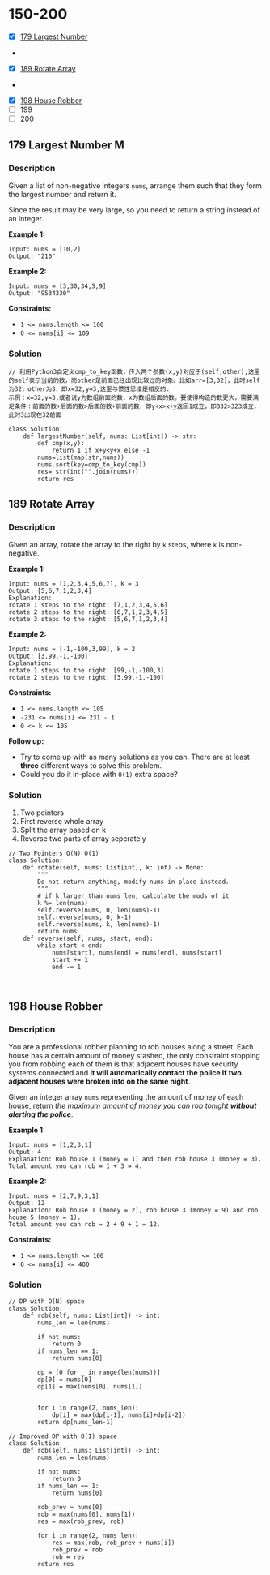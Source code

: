 # 150-200

* [x] [179 Largest Number](150-200.md#179-largest-number-m)
*
* [x] [189 Rotate Array](150-200.md#189-rotate-array)
*
* [x] [198 House Robber](150-200.md#198-house-robber)
* [ ] 199
* [ ] 200

## 179 Largest Number M

### Description



Given a list of non-negative integers `nums`, arrange them such that they form the largest number and return it.

Since the result may be very large, so you need to return a string instead of an integer.

&#x20;

**Example 1:**

```
Input: nums = [10,2]
Output: "210"
```

**Example 2:**

```
Input: nums = [3,30,34,5,9]
Output: "9534330"
```

&#x20;

**Constraints:**

* `1 <= nums.length <= 100`
* `0 <= nums[i] <= 109`

### Solution

```
// 利用Python3自定义cmp_to_key函数，传入两个参数(x,y)对应于(self,other),这里的self表示当前的数，而other是前面已经出现比较过的对象。比如arr=[3,32]，此时self为32，other为3，即x=32,y=3,这里与惯性思维是相反的.
示例：x=32,y=3,或者说y为数组前面的数，x为数组后面的数。要使得构造的数更大，需要满足条件：前面的数+后面的数>后面的数+前面的数，即y+x>x+y返回1成立，即332>323成立，此时3出现在32前面

class Solution:
    def largestNumber(self, nums: List[int]) -> str:
        def cmp(x,y):
            return 1 if x+y<y+x else -1
        nums=list(map(str,nums))
        nums.sort(key=cmp_to_key(cmp))
        res= str(int("".join(nums)))
        return res

```

## 189 Rotate Array

### Description



Given an array, rotate the array to the right by `k` steps, where `k` is non-negative.

&#x20;

**Example 1:**

```
Input: nums = [1,2,3,4,5,6,7], k = 3
Output: [5,6,7,1,2,3,4]
Explanation:
rotate 1 steps to the right: [7,1,2,3,4,5,6]
rotate 2 steps to the right: [6,7,1,2,3,4,5]
rotate 3 steps to the right: [5,6,7,1,2,3,4]
```

**Example 2:**

```
Input: nums = [-1,-100,3,99], k = 2
Output: [3,99,-1,-100]
Explanation: 
rotate 1 steps to the right: [99,-1,-100,3]
rotate 2 steps to the right: [3,99,-1,-100]
```

&#x20;

**Constraints:**

* `1 <= nums.length <= 105`
* `-231 <= nums[i] <= 231 - 1`
* `0 <= k <= 105`

&#x20;

**Follow up:**

* Try to come up with as many solutions as you can. There are at least **three** different ways to solve this problem.
* Could you do it in-place with `O(1)` extra space?

### Solution

1. Two pointers
2. First reverse whole array
3. Split the array based on k&#x20;
4. Reverse two parts of array seperately

```
// Two Pointers O(N) O(1)
class Solution:
    def rotate(self, nums: List[int], k: int) -> None:
        """
        Do not return anything, modify nums in-place instead.
        """
        # if k larger than nums len, calculate the mods of it
        k %= len(nums)
        self.reverse(nums, 0, len(nums)-1)
        self.reverse(nums, 0, k-1) 
        self.reverse(nums, k, len(nums)-1)
        return nums
    def reverse(self, nums, start, end):
        while start < end:
            nums[start], nums[end] = nums[end], nums[start]
            start += 1
            end -= 1
            
        
```

## 198 House Robber

### Description

You are a professional robber planning to rob houses along a street. Each house has a certain amount of money stashed, the only constraint stopping you from robbing each of them is that adjacent houses have security systems connected and **it will automatically contact the police if two adjacent houses were broken into on the same night**.

Given an integer array `nums` representing the amount of money of each house, return _the maximum amount of money you can rob tonight **without alerting the police**_.

**Example 1:**

```
Input: nums = [1,2,3,1]
Output: 4
Explanation: Rob house 1 (money = 1) and then rob house 3 (money = 3).
Total amount you can rob = 1 + 3 = 4.
```

**Example 2:**

```
Input: nums = [2,7,9,3,1]
Output: 12
Explanation: Rob house 1 (money = 2), rob house 3 (money = 9) and rob house 5 (money = 1).
Total amount you can rob = 2 + 9 + 1 = 12.
```

**Constraints:**

* `1 <= nums.length <= 100`
* `0 <= nums[i] <= 400`

### Solution

```
// DP with O(N) space
class Solution:
    def rob(self, nums: List[int]) -> int:
        nums_len = len(nums)
        
        if not nums: 
            return 0
        if nums_len == 1:
            return nums[0]
        
        dp = [0 for _ in range(len(nums))]
        dp[0] = nums[0]
        dp[1] = max(nums[0], nums[1])
        
        
        for i in range(2, nums_len):
            dp[i] = max(dp[i-1], nums[i]+dp[i-2])
        return dp[nums_len-1]
```

```
// Improved DP with O(1) space
class Solution:
    def rob(self, nums: List[int]) -> int:
        nums_len = len(nums)
        
        if not nums: 
            return 0
        if nums_len == 1:
            return nums[0]
        
        rob_prev = nums[0]
        rob = max(nums[0], nums[1])
        res = max(rob_prev, rob)
        
        for i in range(2, nums_len):
            res = max(rob, rob_prev + nums[i])
            rob_prev = rob
            rob = res
        return res
```
